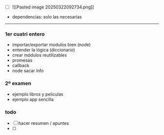 - [ ] ![[Pasted image 20250322092734.png]]
- dependencias: solo las necesarias

----
### 1er cuatri entero 
+ importar/exportar modulos bien (node)
+ entender la lógica (diccionario)
+ crear módulos reutilizables
+ promesas
+ callback
+ node sacar info
### 2º examen
- ejemplo libros y peliculas
- ejemplo app sencilla

### todo
- [ ] hacer resumen / apuntes
- [ ] 